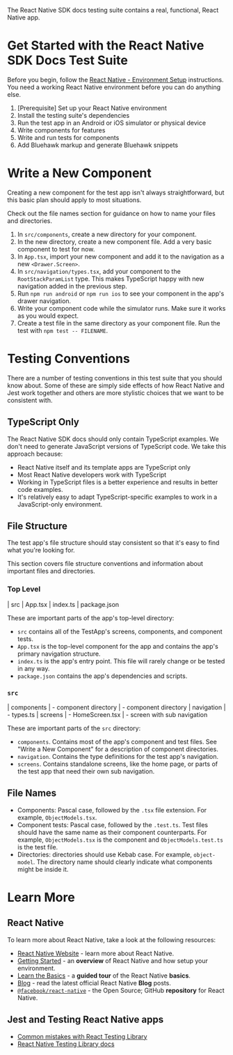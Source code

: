 The React Native SDK docs testing suite contains a real, functional, React
Native app.

# Get Started with the React Native SDK Docs Test Suite

Before you begin, follow the [React Native - Environment Setup](https://reactnative.dev/docs/environment-setup) instructions. You need a working React Native environment
before you can do anything else.

1. [Prerequisite] Set up your React Native environment
2. Install the testing suite's dependencies
3. Run the test app in an Android or iOS simulator or physical device
4. Write components for features
5. Write and run tests for components
6. Add Bluehawk markup and generate Bluehawk snippets

# Write a New Component

Creating a new component for the test app isn't always straightforward, but this
basic plan should apply to most situations.

Check out the file names section for guidance on how to name your files and
directories.

1. In `src/components`, create a new directory for your component.
2. In the new directory, create a new component file. Add a very basic component
   to test for now.
3. In `App.tsx`, import your new component and add it to the navigation as a new
   `<Drawer.Screen>`.
4. In `src/navigation/types.tsx`, add your component to the `RootStackParamList`
   type. This makes TypeScript happy with new navigation added in the previous
   step.
5. Run `npm run android` or `npm run ios` to see your component in the app's
   drawer navigation.
6. Write your component code while the simulator runs. Make sure it works as
   you would expect.
7. Create a test file in the same directory as your component file. Run the test
   with `npm test -- FILENAME`.

# Testing Conventions

There are a number of testing conventions in this test suite that you should
know about. Some of these are simply side effects of how React Native and Jest
work together and others are more stylistic choices that we want to be consistent
with.

## TypeScript Only

The React Native SDK docs should only contain TypeScript examples. We don't
need to generate JavaScript versions of TypeScript code. We take this approach
because:

- React Native itself and its template apps are TypeScript only
- Most React Native developers work with TypeScript
- Working in TypeScript files is a better experience and results in better code
  examples.
- It's relatively easy to adapt TypeScript-specific examples to work in a
  JavaScript-only environment.

## File Structure

The test app's file structure should stay consistent so that it's easy to find
what you're looking for.

This section covers file structure conventions and information about important
files and directories.

### Top Level

| src
| App.tsx
| index.ts
| package.json

These are important parts of the app's top-level directory:

- `src` contains all of the TestApp's screens, components, and component tests.
- `App.tsx` is the top-level component for the app and contains the app's primary
  navigation structure.
- `index.ts` is the app's entry point. This file will rarely change or be tested
  in any way.
- `package.json` contains the app's dependencies and scripts.

### `src`

| components
| - component directory
| - component directory
| navigation
| - types.ts
| screens
| - HomeScreen.tsx
| - screen with sub navigation

These are important parts of the `src` directory:

- `components`. Contains most of the app's component and test files. See "Write
  a New Component" for a description of component directories.
- `navigation`. Contains the type definitions for the test app's navigation.
- `screens`. Contains standalone screens, like the home page, or parts of the
  test app that need their own sub navigation.

## File Names

- Components: Pascal case, followed by the `.tsx` file extension. For
  example, `ObjectModels.tsx`.
- Component tests: Pascal case, followed by the `.test.ts`. Test files should
  have the same name as their component counterparts. For example,
  `ObjectModels.tsx` is the component and `ObjectModels.test.ts` is the test
  file.
- Directories: directories should use Kebab case. For example, `object-model`.
  The directory name should clearly indicate what components might be inside it.

# Learn More

## React Native

To learn more about React Native, take a look at the following resources:

- [React Native Website](https://reactnative.dev) - learn more about React Native.
- [Getting Started](https://reactnative.dev/docs/environment-setup) - an **overview** of React Native and how setup your environment.
- [Learn the Basics](https://reactnative.dev/docs/getting-started) - a **guided tour** of the React Native **basics**.
- [Blog](https://reactnative.dev/blog) - read the latest official React Native **Blog** posts.
- [`@facebook/react-native`](https://github.com/facebook/react-native) - the Open Source; GitHub **repository** for React Native.

## Jest and Testing React Native apps

- [Common mistakes with React Testing Library](https://kentcdodds.com/blog/common-mistakes-with-react-testing-library)
- [React Native Testing Library docs](https://callstack.github.io/react-native-testing-library/docs/api)
